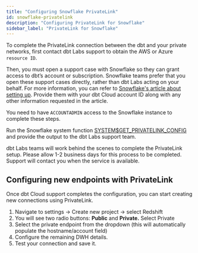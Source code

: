 ```yaml
---
title: "Configuring Snowflake PrivateLink"
id: snowflake-privatelink
description: "Configuring PrivateLink for Snowflake"
sidebar_label: "PrivateLink for Snowflake"
---
```



To complete the PrivateLink connection between the dbt and your private networks, first contact dbt Labs support to obtain the AWS or Azure `resource ID`. 

Then, you must open a support case with Snowflake so they can grant access to dbt’s account or subscription. Snowflake teams prefer that you open these support cases directly, rather than dbt Labs acting on your behalf. For more information, you can refer to [Snowflake's article about setting up](https://community.snowflake.com/s/article/HowtosetupPrivatelinktoSnowflakefromCloudServiceVendors). Provide them with your dbt Cloud account ID along with any other information requested in the article. 

You need to have `ACCOUNTADMIN` access to the Snowflake instance to complete these steps.

<Lightbox src="/img/docs/dbt-cloud/snowflakeprivatelink1.png" title="Open snowflake case"/>

Run the Snowflake system function [SYSTEM$GET_PRIVATELINK_CONFIG](https://docs.snowflake.com/en/sql-reference/functions/system_get_privatelink_config.html) and provide the output to the dbt Labs support team. 

dbt Labs teams will work behind the scenes to complete the PrivateLink setup. Please allow 1-2 business days for this process to be completed. Support will contact you when the service is available. 

## Configuring new endpoints with PrivateLink

Once dbt Cloud support completes the configuration, you can start creating new connections using PrivateLink. 

1. Navigate to settings → Create new project → select Redshift
2. You will see two radio buttons: **Public** and **Private.** Select Private 
3. Select the private endpoint from the dropdown (this will automatically populate the hostname/account field)
4. Configure the remaining DWH details.
5. Test your connection and save it.
